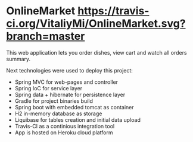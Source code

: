 # OnlineMarket https://travis-ci.org/VitaliyMi/OnlineMarket.svg?branch=master

This web application lets you order dishes, view cart and watch all orders summary.

Next technologies were used to deploy this project:
- Spring MVC for web-pages and controller
- Spring IoC for service layer
- Spring data + hibernate for persistence layer
- Gradle for project binaries build
- Spring boot with embedded tomcat as container
- H2 in-memory database as storage
- Liquibase for tables creation and initial data upload
- Travis-CI as a continious integration tool
- App is hosted on Heroku cloud platform
